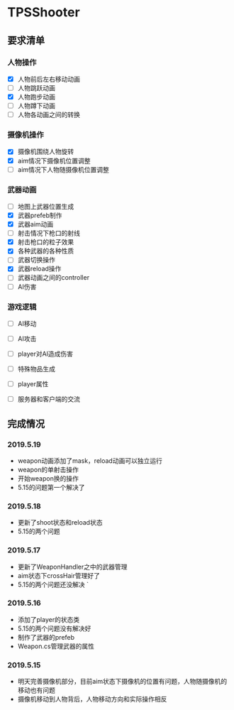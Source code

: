 # TPSShooter

## 要求清单

### 人物操作

- [x] 人物前后左右移动动画
- [ ] 人物跳跃动画
- [x] 人物跑步动画
- [ ] 人物蹲下动画
- [ ] 人物各动画之间的转换

### 摄像机操作

- [x] 摄像机围绕人物旋转
- [x] aim情况下摄像机位置调整
- [ ] aim情况下人物随摄像机位置调整

### 武器动画

- [ ] 地图上武器位置生成
- [x] 武器prefeb制作
- [x] 武器aim动画
- [ ] 射击情况下枪口的射线
- [x] 射击枪口的粒子效果
- [x] 各种武器的各种性质
- [ ] 武器切换操作
- [x] 武器reload操作
- [ ] 武器动画之间的controller
- [ ] AI伤害

### 游戏逻辑

- [ ] AI移动
- [ ] AI攻击
- [ ] player对AI造成伤害
- [ ] 特殊物品生成
- [ ] player属性
- [ ] 服务器和客户端的交流



## 完成情况

### 2019.5.19
- weapon动画添加了mask，reload动画可以独立运行
- weapon的单射击操作
- 开始weapon换的操作
- 5.15的问题第一个解决了

### 2019.5.18
- 更新了shoot状态和reload状态
- 5.15的两个问题

### 2019.5.17
- 更新了WeaponHandler之中的武器管理
- aim状态下crossHair管理好了
- 5.15的两个问题还没解决 
`
### 2019.5.16

- 添加了player的状态类
- 5.15的两个问题没有解决好
- 制作了武器的prefeb
- Weapon.cs管理武器的属性

### 2019.5.15

- 明天完善摄像机部分，目前aim状态下摄像机的位置有问题，人物随摄像机的移动也有问题
- 摄像机移动到人物背后，人物移动方向和实际操作相反







